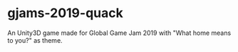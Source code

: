 # gjams-2019-quack
An Unity3D game made for Global Game Jam 2019 with "What home means to you?" as theme.
